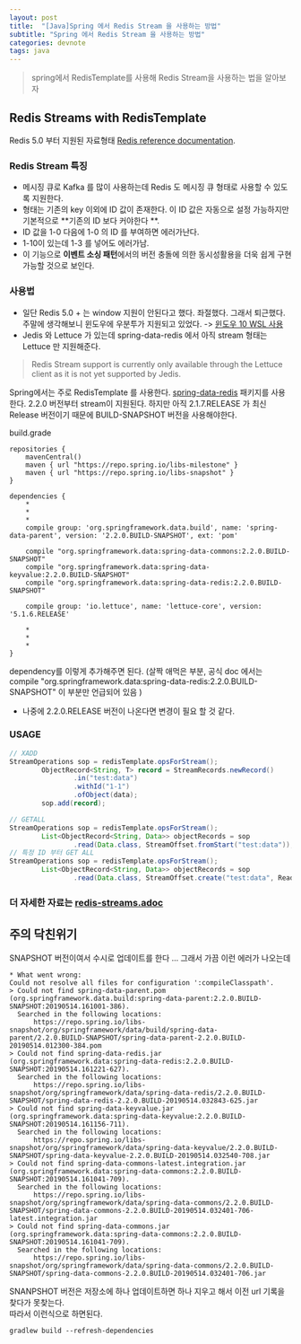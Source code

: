 ```yaml
---
layout: post
title:  "[Java]Spring 에서 Redis Stream 을 사용하는 방법"
subtitle: "Spring 에서 Redis Stream 을 사용하는 방법"
categories: devnote
tags: java
---
```


> spring에서 RedisTemplate를 사용해 Redis Stream을 사용하는 법을 알아보자
## Redis Streams with RedisTemplate

Redis 5.0 부터 지원된 자료형태 [Redis reference documentation](https://redis.io/topics/streams-intro).

### Redis Stream 특징

* 메시징 큐로 Kafka 를 많이 사용하는데 Redis 도 메시징 큐 형태로 사용할 수 있도록 지원한다.
* 형태는 기존의 key 이외에 ID 값이 존재한다. 이 ID 값은 자동으로 설정 가능하지만 기본적으로 **기존의 ID 보다 커야한다 **. 
* ID 값을 1-0 다음에 1-0 의 ID 를 부여하면 에러가난다.
* 1-10이 있는데 1-3 를 넣어도 에러가남.
* 이 기능으로 **이벤트 소싱 패턴**에서의 버전 충돌에 의한 동시성활용을 더욱 쉽게 구현 가능할 것으로 보인다.

### 사용법

* 일단 Redis 5.0 + 는 window 지원이 안된다고 했다. 좌절했다. 그래서 퇴근했다. 주말에 생각해보니 윈도우에 우분투가 지원되고 있었다. -> [윈도우 10 WSL 사용](<https://docs.microsoft.com/ko-kr/windows/wsl/install-win10>)
* Jedis 와 Lettuce  가 있는데 spring-data-redis 에서 아직 stream 형태는 Lettuce 만 지원해준다.

> Redis Stream support is currently only available through the Lettuce client as it is not yet supported by Jedis.

Spring에서는 주로 RedisTemplate 를 사용한다. [spring-data-redis](<https://github.com/spring-projects/spring-data-redis>) 패키지를 사용한다. 2.2.0 버전부터 stream이 지원된다. 하지만 아직 2.1.7.RELEASE 가 최신 Release 버전이기 때문에 BUILD-SNAPSHOT 버전을 사용해야한다.

build.grade

```
repositories {
    mavenCentral()
    maven { url "https://repo.spring.io/libs-milestone" }
    maven { url "https://repo.spring.io/libs-snapshot" }
}

dependencies {
	*
	*
	*
    compile group: 'org.springframework.data.build', name: 'spring-data-parent', version: '2.2.0.BUILD-SNAPSHOT', ext: 'pom'

    compile "org.springframework.data:spring-data-commons:2.2.0.BUILD-SNAPSHOT"
    compile "org.springframework.data:spring-data-keyvalue:2.2.0.BUILD-SNAPSHOT"
    compile "org.springframework.data:spring-data-redis:2.2.0.BUILD-SNAPSHOT"

    compile group: 'io.lettuce', name: 'lettuce-core', version: '5.1.6.RELEASE'
	
	*
	*
	*
}
```

dependency를 이렇게 추가해주면 된다. (살짝 애먹은 부분, 공식 doc 에서는 compile "org.springframework.data:spring-data-redis:2.2.0.BUILD-SNAPSHOT" 이 부분만 언급되어 있음 )

* 나중에 2.2.0.RELEASE 버전이 나온다면 변경이 필요 할 것 같다.

### USAGE

```java
// XADD
StreamOperations sop = redisTemplate.opsForStream();
        ObjectRecord<String, T> record = StreamRecords.newRecord()
                .in("test:data")
                .withId("1-1")
                .ofObject(data);
        sop.add(record);

// GETALL
StreamOperations sop = redisTemplate.opsForStream();
        List<ObjectRecord<String, Data>> objectRecords = sop
                .read(Data.class, StreamOffset.fromStart("test:data"));
// 특정 ID 부터 GET ALL 
StreamOperations sop = redisTemplate.opsForStream();
        List<ObjectRecord<String, Data>> objectRecords = sop
                .read(Data.class, StreamOffset.create("test:data", ReadOffset.from("1-20")));


```



### 더 자세한 자료는 [redis-streams.adoc](<https://github.com/spring-projects/spring-data-redis/blob/master/src/main/asciidoc/reference/redis-streams.adoc>)


## 주의 닥친위기
SNAPSHOT 버전이여서 수시로 업데이트를 한다 ... 그래서 가끔 이런 에러가 나오는데 
```
* What went wrong:
Could not resolve all files for configuration ':compileClasspath'.
> Could not find spring-data-parent.pom (org.springframework.data.build:spring-data-parent:2.2.0.BUILD-SNAPSHOT:20190514.161001-386).
  Searched in the following locations:
      https://repo.spring.io/libs-snapshot/org/springframework/data/build/spring-data-parent/2.2.0.BUILD-SNAPSHOT/spring-data-parent-2.2.0.BUILD-20190514.012300-384.pom
> Could not find spring-data-redis.jar (org.springframework.data:spring-data-redis:2.2.0.BUILD-SNAPSHOT:20190514.161221-627).
  Searched in the following locations:
      https://repo.spring.io/libs-snapshot/org/springframework/data/spring-data-redis/2.2.0.BUILD-SNAPSHOT/spring-data-redis-2.2.0.BUILD-20190514.032843-625.jar
> Could not find spring-data-keyvalue.jar (org.springframework.data:spring-data-keyvalue:2.2.0.BUILD-SNAPSHOT:20190514.161156-711).
  Searched in the following locations:
      https://repo.spring.io/libs-snapshot/org/springframework/data/spring-data-keyvalue/2.2.0.BUILD-SNAPSHOT/spring-data-keyvalue-2.2.0.BUILD-20190514.032540-708.jar
> Could not find spring-data-commons-latest.integration.jar (org.springframework.data:spring-data-commons:2.2.0.BUILD-SNAPSHOT:20190514.161041-709).
  Searched in the following locations:
      https://repo.spring.io/libs-snapshot/org/springframework/data/spring-data-commons/2.2.0.BUILD-SNAPSHOT/spring-data-commons-2.2.0.BUILD-20190514.032401-706-latest.integration.jar
> Could not find spring-data-commons.jar (org.springframework.data:spring-data-commons:2.2.0.BUILD-SNAPSHOT:20190514.161041-709).
  Searched in the following locations:
      https://repo.spring.io/libs-snapshot/org/springframework/data/spring-data-commons/2.2.0.BUILD-SNAPSHOT/spring-data-commons-2.2.0.BUILD-20190514.032401-706.jar
```
SNANPSHOT 버전은 저장소에 하나 업데이트하면 하나 지우고 해서 이전 url 기록을 찾다가 못찾는다.<br>
따라서 이런식으로 하면된다.<br>
```
gradlew build --refresh-dependencies
```



